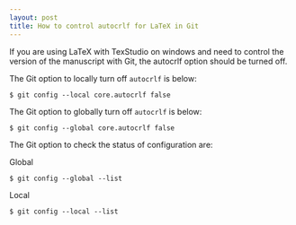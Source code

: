 ```yaml
---
layout: post
title: How to control autocrlf for LaTeX in Git
---
```


If you are using LaTeX with TexStudio on windows and need to control the version of the manuscript with Git, the autocrlf option should be turned off.
 <!--excerpt--> 

The Git option to locally turn off `autocrlf` is below:

```shell
$ git config --local core.autocrlf false
```

The Git option to globally turn off `autocrlf` is below:

```shell
$ git config --global core.autocrlf false
```

The Git option to check the status of configuration are:

Global

```shell
$ git config --global --list
```

Local

```shell
$ git config --local --list
```